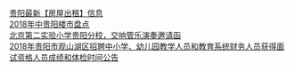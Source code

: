  
[贵阳最新【房屋出租】信息](http://www.dianyue.me/archives/379/jlrzomlsq245nqwb/)  
[2018年中贵阳楼市盘点](http://www.dianyue.me/archives/957/qdnxkr59srd2kfu5/)  
[北京第二实验小学贵阳分校，交响管乐演奏邀请函](http://www.dianyue.me/archives/387/r3ftjvq99ozkn30l/)  
[2018年贵阳市观山湖区招聘中小学、幼儿园教学人员和教育系统财务人员获得面试资格人员成绩和体检时间公告](http://www.dianyue.me/archives/990/ez33ttey2bwsdro2/)